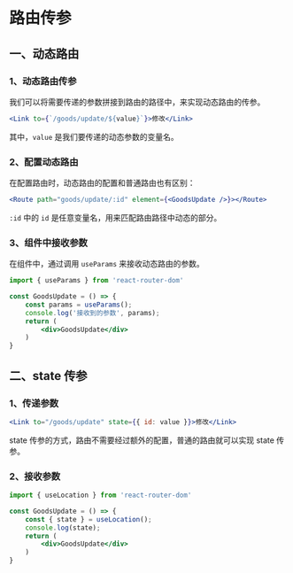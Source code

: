 # 路由传参

## 一、动态路由

### 1、动态路由传参

我们可以将需要传递的参数拼接到路由的路径中，来实现动态路由的传参。

```jsx
<Link to={`/goods/update/${value}`}>修改</Link>
```

其中，`value` 是我们要传递的动态参数的变量名。

### 2、配置动态路由

在配置路由时，动态路由的配置和普通路由也有区别：

```jsx
<Route path="goods/update/:id" element={<GoodsUpdate />}></Route>
```

`:id` 中的 `id` 是任意变量名，用来匹配路由路径中动态的部分。

### 3、组件中接收参数

在组件中，通过调用 `useParams` 来接收动态路由的参数。

```jsx
import { useParams } from 'react-router-dom'

const GoodsUpdate = () => {
    const params = useParams();
    console.log('接收到的参数', params);
    return (
        <div>GoodsUpdate</div>
    )
}
```

## 二、state 传参

### 1、传递参数

```jsx
<Link to="/goods/update" state={{ id: value }}>修改</Link>
```

state 传参的方式，路由不需要经过额外的配置，普通的路由就可以实现 state 传参。

### 2、接收参数

```jsx
import { useLocation } from 'react-router-dom'

const GoodsUpdate = () => {
    const { state } = useLocation();
    console.log(state);
    return (
        <div>GoodsUpdate</div>
    )
}
```




